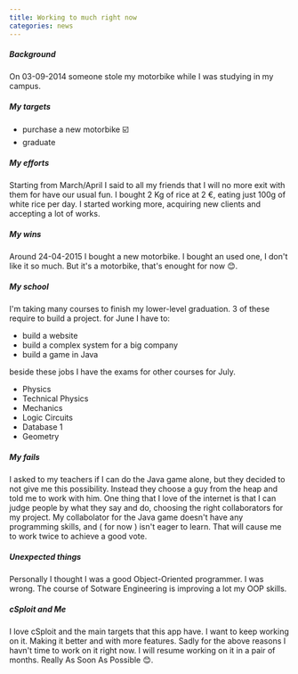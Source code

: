 ```yaml
---
title: Working to much right now
categories: news
---
```


##### Background

On 03-09-2014 someone stole my motorbike while I was studying in my campus.

##### My targets

  - purchase a new motorbike :ballot_box_with_check:
  - graduate

##### My efforts

Starting from March/April I said to all my friends that I will no more exit with them for have our usual fun.
I bought 2 Kg of rice at 2 €, eating just 100g of white rice per day.
I started working more, acquiring new clients and accepting a lot of works.

##### My wins

Around 24-04-2015 I bought a new motorbike.
I bought an used one, I don't like it so much.
But it's a motorbike, that's enought for now :blush:.

##### My school

I'm taking many courses to finish my lower-level graduation.
3 of these require to build a project.
for June I have to:

  - build a website
  - build a complex system for a big company
  - build a game in Java

beside these jobs I have the exams for other courses for July.

  - Physics
  - Technical Physics
  - Mechanics
  - Logic Circuits
  - Database 1
  - Geometry

##### My fails

I asked to my teachers if I can do the Java game alone, but they decided to not give me this possibility.
Instead they choose a guy from the heap and told me to work with him.
One thing that I love of the internet is that I can judge people by what they say and do,
choosing the right collaborators for my project.
My collabolator for the Java game doesn't have any programming skills, and ( for now ) isn't eager to learn.
That will cause me to work twice to achieve a good vote.

##### Unexpected things

Personally I thought I was a good Object-Oriented programmer. I was wrong.
The course of Sotware Engineering is improving a lot my OOP skills.

##### cSploit and Me

I love cSploit and the main targets that this app have.
I want to keep working on it. Making it better and with more features.
Sadly for the above reasons I havn't time to work on it right now.
I will resume working on it in a pair of months. Really As Soon As Possible :blush:.
